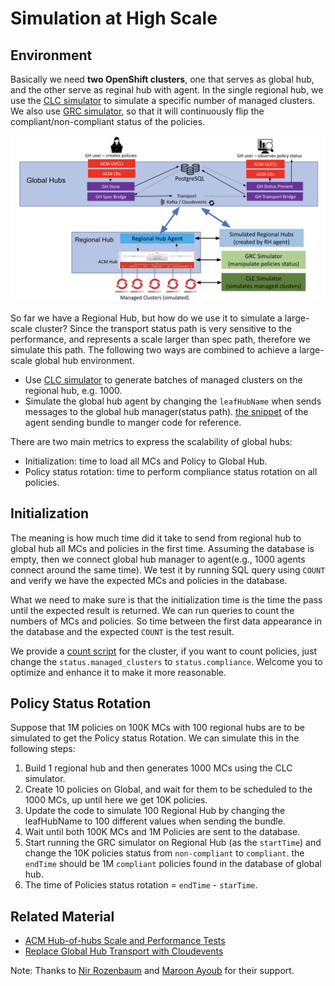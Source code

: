 # Simulation at High Scale

## Environment

Basically we need **two OpenShift clusters**, one that serves as global hub, and the other serve as reginal hub with agent. In the single regional hub, we use the [CLC simulator](https://github.com/hanqiuzh/acm-clc-scale) to simulate a specific number of managed clusters. We also use [GRC simulator](https://github.com/stolostron/grc-simulator), so that it will continuously flip the compliant/non-compliant status of the policies. 

![Scale Test Environment](doc/architecture/scale-tests-environment-arch.png)

So far we have a Regional Hub, but how do we use it to simulate a large-scale cluster? Since the transport status path is very sensitive to the performance, and represents a scale larger than spec path, therefore we simulate this path. The following two ways are combined to achieve a large-scale global hub environment.

- Use [CLC simulator](https://github.com/hanqiuzh/acm-clc-scale) to generate batches of managed clusters on the regional hub, e.g. 1000.
- Simulate the global hub agent by changing the `leafHubName` when sends messages to the global hub manager(status path). [the snippet](https://github.com/stolostron/leaf-hub-status-sync/blob/51cffef679da0a38a2bb888bd3828b9782dfbb4c/pkg/controller/generic/generic_status_sync_controller.go#L255-L272) of the agent sending bundle to manger code for reference.

There are two main metrics to express the scalability of global hubs:
- Initialization: time to load all MCs and Policy to Global Hub.
- Policy status rotation: time to perform compliance status rotation on all policies.

## Initialization

The meaning is how much time did it take to send from regional hub to global hub all MCs and policies in the first time. Assuming the database is empty, then 
we connect global hub manager to agent(e.g., 1000 agents connect around the same time). We test it by running SQL query using `COUNT` and verify we have the expected MCs and policies in the database.

What we need to make sure is that the initialization time is the time the pass until the expected result is returned. We can run queries to count the numbers of MCs and policies. So time between the first data appearance in the database and the expected `COUNT` is the test result. 

We provide a [count script](cluster-stopwatch.sh) for the cluster, if you want to count policies, just change the `status.managed_clusters` to `status.compliance`. Welcome you to optimize and enhance it to make it more reasonable.

## Policy Status Rotation

Suppose that 1M policies on 100K MCs with 100 regional hubs are to be simulated to get the Policy status Rotation. We can simulate this in the following steps:

1. Build 1 regional hub and then generates 1000 MCs using the CLC simulator.
2. Create 10 policies on Global, and wait for them to be scheduled to the 1000 MCs, up until here we get 10K policies.
3. Update the code to simulate 100 Regional Hub by changing the leafHubName to 100 different values when sending the bundle.
4. Wait until both 100K MCs and 1M Policies are sent to the database. 
5. Start running the GRC simulator on Regional Hub (as the `startTime`) and change the 10K policies status from `non-compliant` to `compliant`. the `endTime` should be 1M `compliant` policies found in the database of global hub.
6. The time of Policies status rotation = `endTime` - `starTime`.

## Related Material
- [ACM Hub-of-hubs Scale and Performance Tests](https://docs.google.com/presentation/d/1z6hESoacKRHuBQ-7I8nqWBuMnw7Z6CAw/edit#slide=id.p1)
- [Replace Global Hub Transport with Cloudevents](https://github.com/stolostron/multicluster-global-hub/issues/310)

Note: Thanks to [Nir Rozenbaum](https://github.com/nirrozenbaum) and [Maroon Ayoub](https://github.com/vMaroon) for their support.